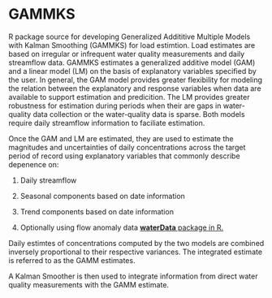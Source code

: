 GAMMKS
========================================================

R package source for developing Generalized Addititive Multiple Models with Kalman Smoothing (GAMMKS) for load estimtion.  Load estimates are based on irregular or infrequent water quality measurements and daily streamflow data.  GAMMKS estimates a generalized additive model (GAM) and a linear model (LM) on the basis of explanatory variables specified by the user. In general, the GAM model provides greater flexibility for modeling the relation between the explanatory and response variables when data are available to support estimation and predicition.  The LM provides greater robustness for estimation during periods when their are gaps in water-quality data collection or the water-quality data is sparse.  Both models require daily streamflow information to faciliate estimation.  

Once the GAM and LM are estimated, they are used to estimate the magnitudes and uncertainties of daily concentrations across the target period of record using explanatory variables that commonly describe depenence on: 

1. Daily streamflow

2. Seasonal components based on date information

3. Trend components based on date information

4. Optionally using flow anomaly data [**waterData** package in R.](http://cran.r-project.org/)

Daily estimtes of concentrations computed by the two models are combined inversely proportional to their respective variances.  The integrated estimate is referred to as the GAMM estimates.

A Kalman Smoother is then used to integrate information from direct water quality measurements with the GAMM estimate.


